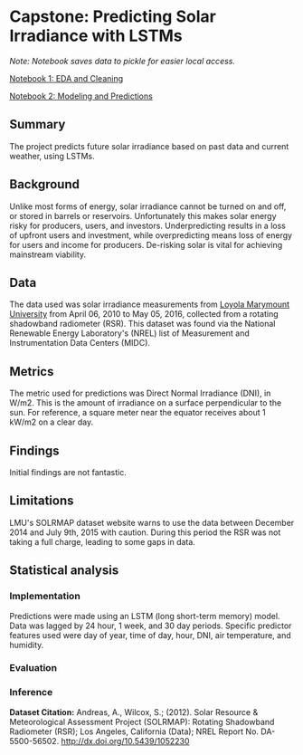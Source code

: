 # Capstone: Predicting Solar Irradiance with LSTMs

*Note: Notebook saves data to pickle for easier local access.*

[Notebook 1: EDA and Cleaning](https://github.com/samchaaa/capstone_repo/blob/master/1_EDA%20and%20Cleaning.ipynb)

[Notebook 2: Modeling and Predictions](https://github.com/samchaaa/capstone_repo/blob/master/2_Modeling%20and%20Predictions.ipynb)

## Summary
The project predicts future solar irradiance based on past data and current weather, using LSTMs.

## Background
Unlike most forms of energy, solar irradiance cannot be turned on and off, or stored in barrels or reservoirs. Unfortunately this makes solar energy risky for producers, users, and investors. Underpredicting results in a loss of upfront users and investment, while overpredicting means loss of energy for users and income for producers. De-risking solar is vital for achieving mainstream viability.

## Data
The data used was solar irradiance measurements from [Loyola Marymount University](https://midcdmz.nrel.gov/apps/go2url.pl?site=LMU_) from April 06, 2010 to May 05, 2016, collected from a rotating shadowband radiometer (RSR). This dataset was found via the National Renewable Energy Laboratory's (NREL) list of Measurement and Instrumentation Data Centers (MIDC).

## Metrics
The metric used for predictions was Direct Normal Irradiance (DNI), in W/m2. This is the amount of irradiance on a surface perpendicular to the sun. For reference, a square meter near the equator receives about 1 kW/m2 on a clear day.

## Findings
Initial findings are not fantastic.

## Limitations
LMU's SOLRMAP dataset website warns to use the data between December 2014 and July 9th, 2015 with caution. During this period the RSR was not taking a full charge, leading to some gaps in data.

## Statistical analysis

### Implementation
Predictions were made using an LSTM (long short-term memory) model. Data was lagged by 24 hour, 1 week, and 30 day periods. Specific predictor features used were day of year, time of day, hour, DNI, air temperature, and humidity.

### Evaluation


### Inference


**Dataset Citation:**
Andreas, A., Wilcox, S.; (2012). Solar Resource & Meteorological Assessment Project (SOLRMAP): Rotating Shadowband Radiometer (RSR); Los Angeles, California (Data); NREL Report No. DA-5500-56502. http://dx.doi.org/10.5439/1052230
